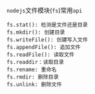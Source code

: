 `nodejs`文件模块(`fs`)常用`api`
```
fs.stat(): 检测是文件还是目录
fs.mkdir(): 创建目录
fs.writeFile(): 创建写入文件 
fs.appendFile(): 追加文件
fs.readFile(): 读取文件
fs.readdir：读取目录
fs.rename: 重命名
fs.rmdir: 删除目录
fs.unlink: 删除文件
```